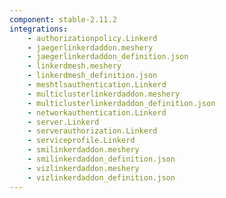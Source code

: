 ```yaml
---
component: stable-2.11.2
integrations:
    - authorizationpolicy.Linkerd
    - jaegerlinkerdaddon.meshery
    - jaegerlinkerdaddon_definition.json
    - linkerdmesh.meshery
    - linkerdmesh_definition.json
    - meshtlsauthentication.Linkerd
    - multiclusterlinkerdaddon.meshery
    - multiclusterlinkerdaddon_definition.json
    - networkauthentication.Linkerd
    - server.Linkerd
    - serverauthorization.Linkerd
    - serviceprofile.Linkerd
    - smilinkerdaddon.meshery
    - smilinkerdaddon_definition.json
    - vizlinkerdaddon.meshery
    - vizlinkerdaddon_definition.json
---
```

